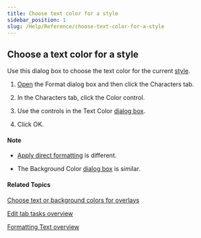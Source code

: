 ```yaml
---
title: Choose text color for a style
sidebar_position: 1
slug: /Help/Reference/choose-text-color-for-a-style
---
```


## Choose a text color for a style

Use this dialog box to choose the text color for the current [style](Configure_a_style.md). 

1.  [Open](Configure_a_style.md) the Format dialog box and then click the Characters tab.
    
2.  In the Characters tab, click the Color control.
    
3.  Use the controls in the Text Color [dialog box](../../../User_Interface/Dialog_boxes/Text_Color_dialog_box.md).
    
4.  Click OK.
    

#### Note

-   [Apply direct formatting](Apply_direct_formatting.md) is different.
    
-   The Background Color [dialog box](../../../User_Interface/Dialog_boxes/Background_Color_dialog_box.md) is similar.
    

#### Related Topics

[Choose text or background colors for overlays](../../Edit_tasks/Overlay_Tool/Choose_text_or_background_colors.md) 

[Edit tab tasks overview](../../Edit_tasks/Edit_tasks_overview.md)

[Formatting Text overview](Formatting_Text_overview.md)